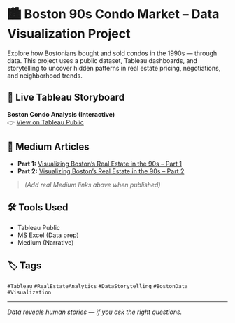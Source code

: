 # 🏙️ Boston 90s Condo Market – Data Visualization Project

Explore how Bostonians bought and sold condos in the 1990s — through data. This project uses a public dataset, Tableau dashboards, and storytelling to uncover hidden patterns in real estate pricing, negotiations, and neighborhood trends.

## 🔗 Live Tableau Storyboard  
**Boston Condo Analysis (Interactive)**  
👉 [View on Tableau Public](https://public.tableau.com/views/DVT_ExtendedProject_BostonCondoDatasetAnalysis/BostonCondoAnalysisStory?:language=en-GB&:sid=&:redirect=auth&:display_count=n&:origin=viz_share_link)

## 📖 Medium Articles

- **Part 1:** [Visualizing Boston’s Real Estate in the 90s – Part 1](#)  
- **Part 2:** [Visualizing Boston’s Real Estate in the 90s – Part 2](#)

> *(Add real Medium links above when published)*

## 🛠 Tools Used

- Tableau Public  
- MS Excel (Data prep)  
- Medium (Narrative)  

## 🏷️ Tags

`#Tableau` `#RealEstateAnalytics` `#DataStorytelling` `#BostonData` `#Visualization`  

---

*Data reveals human stories — if you ask the right questions.*
